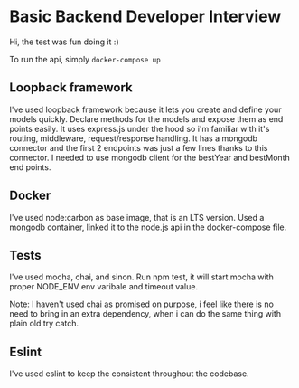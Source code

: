 # Basic Backend Developer Interview

Hi, the test was fun doing it :)

To run the api, simply `docker-compose up`

## Loopback framework
I've used loopback framework because it lets you create and define your models quickly. Declare methods for the models and expose them as end points easily. It uses express.js under the hood so i'm familiar with it's routing, middleware, request/response handling. It has a mongodb connector and the first 2 endpoints was just a few lines thanks to this connector. I needed to use mongodb client for the bestYear and bestMonth end points.

## Docker
I've used node:carbon as base image, that is an LTS version. Used a mongodb container, linked it to the node.js api in the docker-compose file.

## Tests
I've used mocha, chai, and sinon.
Run npm test, it will start mocha with proper NODE_ENV env varibale and timeout value.

Note: I haven't used chai as promised on purpose, i feel like there is no need to bring in an extra dependency, when i can do the same thing with plain old try catch.

## Eslint
I've used eslint to keep the consistent throughout the codebase.
